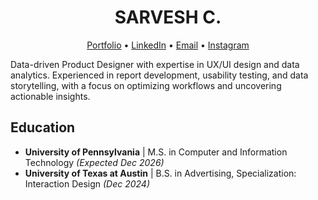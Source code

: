 <div align="center">
  <h1>SARVESH C.</h1>
  <p>
    <a href="https://sarveshsea.framer.website" target="_blank">Portfolio</a> •
    <a href="https://www.linkedin.com/in/sarveshchidambaram/" target="_blank">LinkedIn</a> •
    <a href="mailto:chidamb1@seas.upenn.edu" target="_blank">Email</a> •
    <a href="https://www.instagram.com/sarv.sea/" target="_blank">Instagram</a>
  </p>
</div>
Data-driven Product Designer with expertise in UX/UI design and data analytics. Experienced in report development, usability testing, and data storytelling, with a focus on optimizing workflows and uncovering actionable insights.

## Education

- **University of Pennsylvania** | M.S. in Computer and Information Technology *(Expected Dec 2026)*
- **University of Texas at Austin** | B.S. in Advertising, Specialization: Interaction Design *(Dec 2024)*
